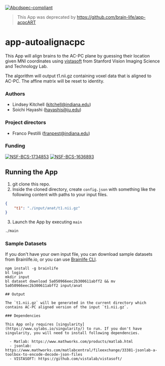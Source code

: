 [![Abcdspec-compliant](https://img.shields.io/badge/ABCD_Spec-v1.1-green.svg)](https://github.com/brain-life/abcd-spec)

> This App was deprecated by https://github.com/brain-life/app-acpcART 

# app-autoalignacpc

This App will align brains to the AC-PC plane by guessing their location given MNI coordinates using [vistasoft](https://github.com/vistalab/vistasoft) from Stanford Vision Imaging Science and Technology Lab.

The algorithm will output t1.nii.gz containing voxel data that is aligned to AC-PC. The affine matrix will be reset to identity.

### Authors
- Lindsey Kitchell (kitchell@indiana.edu)
- Soichi Hayashi (hayashis@iu.edu)

### Project directors
- Franco Pestilli (franpest@indiana.edu)

### Funding 
[![NSF-BCS-1734853](https://img.shields.io/badge/NSF_BCS-1734853-blue.svg)](https://nsf.gov/awardsearch/showAward?AWD_ID=1734853)
[![NSF-BCS-1636893](https://img.shields.io/badge/NSF_BCS-1636893-blue.svg)](https://nsf.gov/awardsearch/showAward?AWD_ID=1636893)

## Running the App 

1. git clone this repo.
2. Inside the cloned directory, create `config.json` with something like the following content with paths to your input files.

```json
{
    "t1": "./input/anat/t1.nii.gz"
}
```

3. Launch the App by executing `main`

```bash
./main
```

### Sample Datasets

If you don't have your own input file, you can download sample datasets from Brainlife.io, or you can use [Brainlife CLI](https://github.com/brain-life/cli).

```
npm install -g brainlife
bl login
mkdir input
bl dataset download 5a050966eec2b300611abff2 && mv 5a050966eec2b300611abff2 input/anat

## Output

The `t1.nii.gz` will be generated in the current directory which contains AC-PC aligned version of the input `t1.nii.gz`. 

### Dependencies

This App only requires [singularity](https://www.sylabs.io/singularity/) to run. If you don't have singularity, you will need to install following dependencies.  

  - Matlab: https://www.mathworks.com/products/matlab.html
  - jsonlab: https://www.mathworks.com/matlabcentral/fileexchange/33381-jsonlab-a-toolbox-to-encode-decode-json-files
  - VISTASOFT: https://github.com/vistalab/vistasoft/

